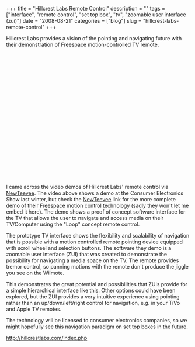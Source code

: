 +++
title = "Hillcrest Labs Remote Control"
description = ""
tags = ["interface", "remote control", "set top box", "tv", "zoomable user interface (zui)"]
date = "2008-08-21"
categories = ["blog"]
slug = "hillcrest-labs-remote-control"
+++



  <p class="dek">Hillcrest Labs</a> provides a vision of the pointing and navigating future with their demonstration of Freespace motion-controlled TV remote.</p>
<div class="video">
<object width="425" height="344"><param name="movie" value="https://www.youtube.com/v/2bw7gPQdTWw&amp;hl=en&amp;fs=1"></param><param name="allowFullScreen" value="true"></param><embed src="https://www.youtube.com/v/2bw7gPQdTWw&amp;hl=en&amp;fs=1" type="application/x-shockwave-flash" allowfullscreen="true" width="425" height="344"></embed></object></div>
<p>I came across the video demos of Hillcrest Labs' remote control via <a href="http://newteevee.com/2008/06/24/hillcrest-remote-flick-wrist-to-flip-channels/">NewTeevee</a>. The video above shows a demo at the Consumer Electronics Show last winter, but check the <a href="http://newteevee.com/2008/06/24/hillcrest-remote-flick-wrist-to-flip-channels/">NewTeevee</a> link for the more complete demo of their Freespace motion control technology (sadly they won't let me embed it here). The demo shows a proof of concept software interface for the TV that allows the user to navigate and access media on their TV/Computer using the "Loop" concept remote control. </p>
<p>The prototype TV interface shows the flexibility and scalability of navigation that is possible with a motion controlled remote pointing device equipped with scroll wheel and selection buttons. The software they demo is a zoomable user interface (ZUI) that was created to demonstrate the possibility for navigating a media space on the TV. The remote provides tremor control, so panning motions with the remote don't produce the jiggle you see on the Wiimote.</p>
<p>This demonstrates the great potential and possibilities that ZUIs provide for a simple hierarchical interface like this. Other options could have been explored, but the ZUI provides a very intuitive experience using pointing rather than an up/down/left/right control for navigation, e.g. in your TiVo and Apple TV remotes. </p>
<p>The technology will be licensed to consumer electronics companies, so we might hopefully see this navigation paradigm on set top boxes in the future.</p>
    
  <a href="http://hillcrestlabs.com/index.php">http://hillcrestlabs.com/index.php</a>

